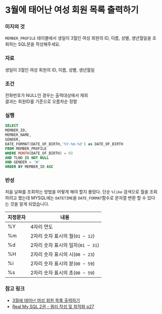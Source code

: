 # 3월에 태어난 여성 회원 목록 출력하기

### 미지의 것
`MEMBER_PROFILE` 테이블에서 생일이 3월인 여성 회원의 ID, 이름, 성별, 생년월일을 조회하는 SQL문을 작성해주세요.
### 자료
생일이 3월인 여성 회원의 ID, 이름, 성별, 생년월일

### 조건
전화번호가 NULL인 경우는 출력대상에서 제외  
결과는 회원ID를 기준으로 오름차순 정렬

### 실행

```SQL
SELECT 
MEMBER_ID, 
MEMBER_NAME,
GENDER, 
DATE_FORMAT(DATE_OF_BIRTH,'%Y-%m-%d') as DATE_OF_BIRTH
FROM MEMBER_PROFILE
WHERE MONTH(DATE_OF_BIRTH) = 03
AND TLNO IS NOT NULL
AND GENDER = 'W'
ORDER BY MEMBER_ID ASC
```
### 반성
처음 날짜를 조회하는 방법을 어떻게 해야 할지 몰랐다. 단순 `%like` 검색으로 월을 조회하려고 했는데 MYSQL에는 `DATETIME`을 `DATE_FORMAT`함수로 문자열 변환 할 수 있다는 것을 알게 되었습니다.

|지정문자|내용|
|---|---|
|%Y|4자리 연도|
|%m|2자리 숫자 표시의 월(`01 ~ 12`)|
|%d|2자리 숫자 표시의 일자(`01 ~ 31`)|
|%H|2자리 숫자 표시의 시(`00 ~ 23`)|
|%i|2자리 숫자 표시의 분(`00 ~ 59`)|
|%s|2자리 숫자 표시의 초(`00 ~ 59`)|

### 참고 링크
- [3월에 태어난 여성 회원 목록 출력하기](https://school.programmers.co.kr/learn/courses/30/lessons/131120)
- [Real My SQL 2권 - 쿼리 작성 및 최적화 p27](https://www.aladin.co.kr/shop/wproduct.aspx?ItemId=278489401)
